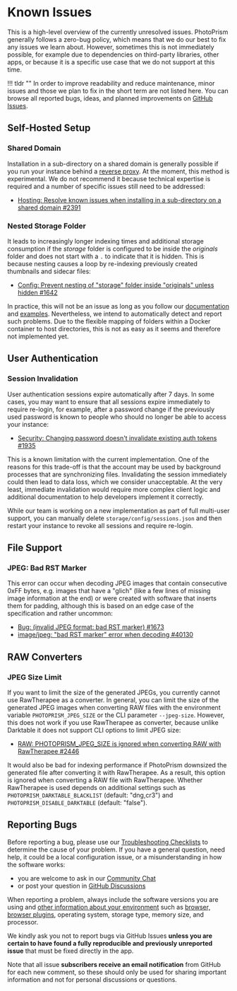 # Known Issues

This is a high-level overview of the currently unresolved issues. PhotoPrism generally follows a zero-bug policy, which means that we do our best to fix any issues we learn about. However, sometimes this is not immediately possible, for example due to dependencies on third-party libraries, other apps, or because it is a specific use case that we do not support at this time.

!!! tldr ""
    In order to improve readability and reduce maintenance, minor issues and those we plan to fix in the short term are not listed here. You can browse all reported bugs, ideas, and planned improvements on [GitHub Issues](https://github.com/photoprism/photoprism/issues).

## Self-Hosted Setup

### Shared Domain

Installation in a sub-directory on a shared domain is generally possible if you run your instance behind a [reverse proxy](getting-started/proxies/traefik.md). At the moment, this method is experimental. We do not recommend it because technical expertise is required and a number of specific issues still need to be addressed:

- [Hosting: Resolve known issues when installing in a sub-directory on a shared domain #2391](https://github.com/photoprism/photoprism/issues/2391)

### Nested Storage Folder

It leads to increasingly longer indexing times and additional storage consumption if the *storage* folder is configured to be inside the *originals* folder and does not start with a `.` to indicate that it is hidden. This is because nesting causes a loop by re-indexing previously created thumbnails and sidecar files:

- [Config: Prevent nesting of "storage" folder inside "originals" unless hidden #1642](https://github.com/photoprism/photoprism/issues/1642)

In practice, this will not be an issue as long as you follow our [documentation](getting-started/docker-compose.md) and [examples](https://dl.photoprism.app/docker/). Nevertheless, we intend to automatically detect and report such problems. Due to the flexible mapping of folders within a Docker container to host directories, this is not as easy as it seems and therefore not implemented yet.

## User Authentication

### Session Invalidation

User authentication sessions expire automatically after 7 days. In some cases, you may want to ensure that all sessions expire immediately to require re-login, for example, after a password change if the previously used password is known to people who should no longer be able to access your instance:

- [Security: Changing password doesn't invalidate existing auth tokens #1935](https://github.com/photoprism/photoprism/issues/1935)

This is a known limitation with the current implementation. One of the reasons for this trade-off is that the account may be used by background processes that are synchronizing files. Invalidating the session immediately could then lead to data loss, which we consider unacceptable. At the very least, immediate invalidation would require more complex client logic and additional documentation to help developers implement it correctly.

While our team is working on a new implementation as part of full multi-user support, you can manually delete `storage/config/sessions.json` and then restart your instance to revoke all sessions and require re-login.

## File Support

### JPEG: Bad RST Marker

This error can occur when decoding JPEG images that contain consecutive 0xFF bytes, e.g. images that have a "glich" (like a few lines of missing image information at the end) or were created with software that inserts them for padding, although this is based on an edge case of the specification and rather uncommon:

- [Bug: (invalid JPEG format: bad RST marker) #1673](https://github.com/photoprism/photoprism/issues/1673)
- [image/jpeg: "bad RST marker" error when decoding #40130](https://github.com/golang/go/issues/40130)

## RAW Converters

### JPEG Size Limit

If you want to limit the size of the generated JPEGs, you currently cannot use RawTherapee as a converter. In general, you can limit the size of the generated JPEG images when converting RAW files with the environment variable `PHOTOPRISM_JPEG_SIZE` or the CLI parameter `--jpeg-size`. However, this does not work if you use RawTherapee as converter, because unlike Darktable it does not support CLI options to limit JPEG size:

- [RAW: PHOTOPRISM_JPEG_SIZE is ignored when converting RAW with RawTherapee #2446](https://github.com/photoprism/photoprism/issues/2446)

It would also be bad for indexing performance if PhotoPrism downsized the generated file after converting it with RawTherapee. As a result, this option is ignored when converting a RAW file with RawTherapee. Whether RawTherapee is used depends on additional settings such as `PHOTOPRISM_DARKTABLE_BLACKLIST` (default: "dng,cr3") and `PHOTOPRISM_DISABLE_DARKTABLE` (default: "false").

## Reporting Bugs ##

Before reporting a bug, please use our [Troubleshooting Checklists](getting-started/troubleshooting/index.md)
to determine the cause of your problem. If you have a general question, need help, it could be a local configuration
issue, or a misunderstanding in how the software works:

- you are welcome to ask in our [Community Chat](https://link.photoprism.app/chat)
- or post your question in [GitHub Discussions](https://link.photoprism.app/discussions)

When reporting a problem, always include the software versions you are using and [other information about your environment](https://github.com/photoprism/photoprism/blob/develop/.github/ISSUE_TEMPLATE/bug_report.md)
such as [browser, browser plugins](getting-started/troubleshooting/browsers.md), operating system, storage type,
memory size, and processor.

We kindly ask you not to report bugs via GitHub Issues **unless you are certain to have found a fully reproducible and previously unreported issue** that must be fixed directly in the app.

Note that all issue **subscribers receive an email notification** from GitHub for each new comment, so these should only be used for sharing important information and not for personal discussions or questions.
